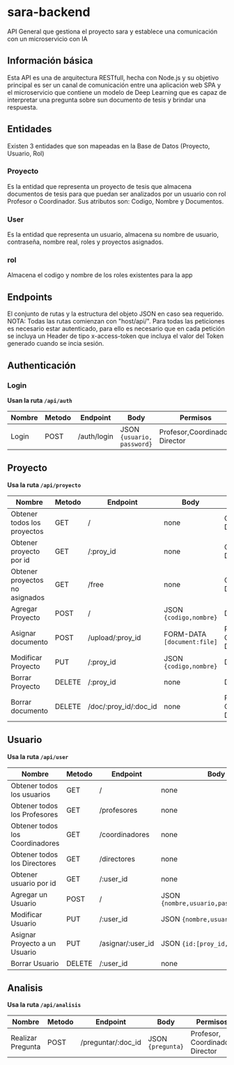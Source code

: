 # sara-backend

API General que gestiona el proyecto sara y establece una comunicación con un microservicio con IA

## Información básica

Esta API es una de arquitectura RESTfull, hecha con Node.js y su objetivo principal es ser un canal de comunicación entre una aplicación web SPA y el microservicio que contiene un modelo de Deep Learning que es capaz de interpretar una pregunta sobre sun documento de tesis y brindar una respuesta.

## Entidades

Existen 3 entidades que son mapeadas en la Base de Datos (Proyecto, Usuario, Rol)

### Proyecto

Es la entidad que representa un proyecto de tesis que almacena documentos de tesis para que puedan ser analizados por un usuario con rol Profesor o Coordinador.
Sus atributos son: Codigo, Nombre y Documentos.

### User

Es la entidad que representa un usuario, almacena su nombre de usuario, contraseña, nombre real, roles y proyectos asignados.

### rol

Almacena el codigo y nombre de los roles existentes para la app

## Endpoints

El conjunto de rutas y la estructura del objeto JSON en caso sea requerido. NOTA: Todas las rutas comienzan con "host/api/". Para todas las peticiones es necesario estar autenticado, para ello es necesario que en cada petición se incluya un Header de tipo x-access-token que incluya el valor del Token generado cuando se incia sesión.

## Authenticación
### Login

**Usan la ruta `/api/auth`**

| Nombre | Metodo | Endpoint | Body | Permisos |
|---|---|---|---|---|
| Login | POST | /auth/login | JSON `{usuario, password}` | Profesor,Coordinador, Director |

## Proyecto

**Usa la ruta `/api/proyecto`**

| Nombre | Metodo | Endpoint | Body | Permisos |
|---|---|---|---|---|
| Obtener todos los proyectos | GET | / | none | Coordinador, Director |
| Obtener proyecto por id | GET | /:proy_id | none | Coordinador, Director |
| Obtener proyectos no asignados | GET | /free | none | Coordinador, Director |
| Agregar Proyecto | POST | / | JSON `{codigo,nombre}` | Director |
| Asignar documento | POST | /upload/:proy_id | FORM-DATA `[document:file]` | Profesor, Coordinador, Director |
| Modificar Proyecto | PUT | /:proy_id | JSON `{codigo,nombre}` | Director |
| Borrar Proyecto | DELETE | /:proy_id | none | Director |
| Borrar documento | DELETE | /doc/:proy_id/:doc_id | none | Profesor, Coordinador, Director |

## Usuario

**Usa la ruta `/api/user`**

| Nombre | Metodo | Endpoint | Body | Permisos |
|---|---|---|---|---|
| Obtener todos los usuarios | GET | / | none | Director |
| Obtener todos los Profesores | GET | /profesores | none | Director |
| Obtener todos los Coordinadores | GET | /coordinadores | none | Director |
| Obtener todos los Directores | GET | /directores | none | Director |
| Obtener usuario por id | GET | /:user_id | none | Director |
| Agregar un Usuario | POST | / | JSON `{nombre,usuario,password,roles}` | Director |
| Modificar Usuario | PUT | /:user_id | JSON `{nombre,usuario,roles}` | Director |
| Asignar Proyecto a un Usuario | PUT | /asignar/:user_id | JSON `{id:[proy_id,...]}` | Director |
| Borrar Usuario | DELETE | /:user_id | none | Director |

## Analisis

**Usa la ruta `/api/analisis`**

| Nombre | Metodo | Endpoint | Body | Permisos |
|---|---|---|---|---|
| Realizar Pregunta | POST | /preguntar/:doc_id | JSON `{pregunta}` | Profesor, Coordinador, Director |

